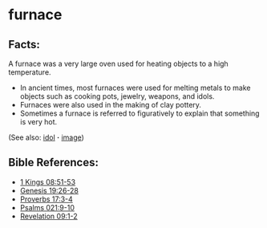 # furnace #

## Facts: ##

A furnace was a very large oven used for heating objects to a high temperature.

* In ancient times, most furnaces were used for melting metals to make objects such as cooking pots, jewelry, weapons, and idols.
* Furnaces were also used in the making of clay pottery.
* Sometimes a furnace is referred to figuratively to explain that something is very hot.

(See also: [idol](../other/idol.md) **·** [image](../other/image.md))

## Bible References: ##

* [1 Kings 08:51-53](https://door43.org/en/bible/notes/1ki/08/51)
* [Genesis 19:26-28](https://door43.org/en/bible/notes/gen/19/26)
* [Proverbs 17:3-4](https://door43.org/en/bible/notes/pro/17/03)
* [Psalms 021:9-10](https://door43.org/en/bible/notes/psa/021/009)
* [Revelation 09:1-2](https://door43.org/en/bible/notes/rev/09/01)


